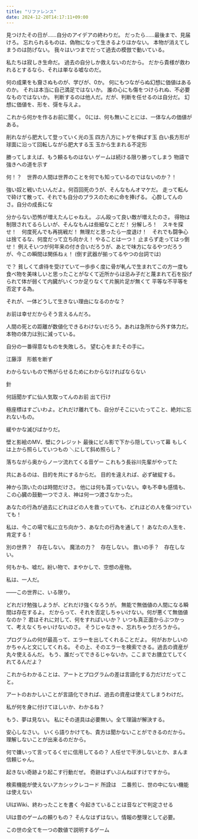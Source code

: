 ```yaml
---
title: "リファレンス"
date: 2024-12-20T14:17:11+09:00
---
```

見つけたその日が……自分のアイデアの終わりだ。
だったら……最後まで、見届けろ。
忘れられるものは、偽物になって生きるよりほかない。
本物が消えてしまうのは防げない。
我々はいつまでだって過去の模倣で動いている。



私たちは寂しき生命だ。
過去の自分しか救えないのだから。
だから貴様が救われるとするなら、それは単なる嘘なのだ。

何の成果をも齎さぬものが、学びが、0か。
何にもつながらぬ幻想に価値はあるのか。
それは本当に自己満足ではないか。
誰の心にも傷をつけられぬ、不必要なものではないか。
判断するのは他人だ。だが、判断を任せるのは自分だ。
幻想に価値を、形を、彁を与えよ。

これから何かを作るお前に聞く。
0には、何も無いことには、一体なんの価値がある。

削れながら肥大して登っていく光の玉
四方八方にトゲを伸ばす玉
白い長方形が球面に沿って回転しながら肥大する玉
玉から生まれる不定形

勝ってしまえば、もう頼るものはない
ゲームは続ける限り勝ってしまう
物語で強きへの道を示す

何！？　世界の人間は世界のことを何でも知っているのではないのか？！

強い奴と戦いたいんだよ。何百回死のうが、そんなもんオマケだ。
走って転んで砕けて散って、それでも自分のプラスのために命を捧げる。
心酔してんのさ。自分の成長にな

分からない恐怖が増えたんじゃねえ。
ぶん殴って良い敵が増えたのさ。
得物は制限されてるらしいが、そんなもんは些細なことだ！
分解しろ！　スキを探せ！　何度死んでも再挑戦だ！
無理だと思ったら一度退け！　それでも闘争心は捨てるな、何度だって立ち向かえ！
やることは一つ！
止まらず走ってはっ倒せ！
例えそいつが何年来の付き合いだろうが、あとで味方になるやつだろうが、今この瞬間は関係ねぇ！
(倒す武器が揃ってるやつの台詞では)

で？
貧しくて虐待を受けていて一歩歩く度に骨が軋んで生まれてこの方一度も食べ物を美味しいと思ったことがなくて近所からは忌み子だと蔑まれて石を投げられて体が弱くて内臓がいくつか足りなくて片腕片足が無くて
平等な不平等を否定する為。

それが、一体どうして生きない理由になるのかな？

お前は幸せだからそう言えるんだろ。


人間の死との距離が数値化できるわけないだろう。あれは急所から外す体力だ。本物の体力は別に減っている。

自分の一番得意なものを失敗しろ。
望む心をまたその手に。

江藤淳　形骸を断ず

わからないもので怖がらせるためにわからなければならない

針

何話聞かずに仙人気取ってんのお前
出て行け

極座標はすごいわよ。どれだけ離れても、自分がそこにいたってこと、絶対に忘れないもの。

緩やかな滅びばかりだ。

壁と影絵のMV、壁にクレジット
最後にビル影で下から隠していって幕
もしくは上から照らしていつもの
＼にして斜め照らし？

落ちながら奥からノーツ流れてくる音ゲー
これもう長谷川先輩がやってた

共にあるのは、目的を共にするからだ。
目的を違えれば、必ず破綻する。

神から頂いたのは時間だけさ。
他には何も貰っていない。幸も不幸も感情も、この心臓の鼓動一つでさえ、神は何一つ渡さなかった。

あなたの行為が過去にどれほどの人を救っていても、どれほどの人を傷つけていても！

私は、今この場で私に立ち向かう、あなたの行為を通して！
あなたの人生を、肯定する！

別の世界？　存在しない。
魔法の力？　存在しない。
救いの手？　存在しない。

何もかも、嘘だ。紛い物で、まやかしで、空想の産物。

私は、一人だ。


――この世界に、いる限り。


どれだけ勉強しようが、どれだけ強くなろうが。
無能で無価値の人間になる瞬間は存在するよ。
だからって、それを否定しちゃいけない。何が悪くて無価値なのか？
君はそれに対して、何をすればいいか？
いつも真正面からぶつかって、考えなくちゃいけないのさ。
そうじゃなきゃ、忘れちゃうだろうから。

プログラムの何が最高って、エラーを出してくれることだよ。
何がおかしいのかちゃんと文にしてくれる。
その上、そのエラーを検索できる。過去の資産が丸々使えるんだ。
もう、誰だってできるじゃないか。ここまでお膳立てしてくれてるんだよ？

これからわかることは、アートとプログラムの差は言語化する力だけだってこと。

アートのおかしいことが言語化できれば、過去の資産は使えてしまうわけだ。

私が何を身に付けてほしいか、わかるね？

もう、夢は見ない。
私にその道具は必要無い。全て理論が解決する。

安心しなさい。
いくら語りかけても、貴方は聞かないことができるのだから。
理解しないことが出来るのだから。

何で嫌いって言ってるくせに信用してるの？
人任せで干渉しないとか、まんま信頼じゃん。

起きない奇跡より起こす行動だぜ。
奇跡はずいぶんねぼすけですから。

検索機能が使えないアカシックレコード
所詮は　二番煎じ、世の中にない機能は使えない

UIはWiki、終わったことを書く
今起きていることは音などで判定させる

UIは昔のゲームの頼りもの？
そんなはずはない。情報の整理として必要。

この世の全てを一つの数値で説明するゲーム
